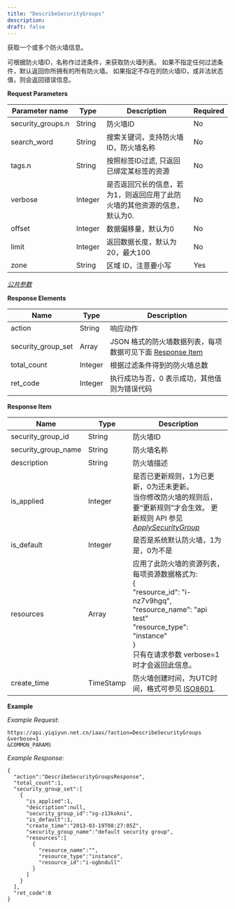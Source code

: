 ```yaml
---
title: "DescribeSecurityGroups"
description: 
draft: false
---
```




获取一个或多个防火墙信息。

可根据防火墙ID，名称作过滤条件，来获取防火墙列表。 如果不指定任何过滤条件，默认返回你所拥有的所有防火墙。 如果指定不存在的防火墙ID，或非法状态值，则会返回错误信息。

**Request Parameters**

| Parameter name | Type | Description | Required |
| --- | --- | --- | --- |
| security_groups.n | String | 防火墙ID | No |
| search_word | String | 搜索关键词，支持防火墙ID，防火墙名称 | No |
| tags.n | String | 按照标签ID过滤, 只返回已绑定某标签的资源 | No |
| verbose | Integer | 是否返回冗长的信息，若为1，则返回应用了此防火墙的其他资源的信息，默认为0. | No |
| offset | Integer | 数据偏移量，默认为0 | No |
| limit | Integer | 返回数据长度，默认为20，最大100 | No |
| zone | String | 区域 ID，注意要小写 | Yes |

[_公共参数_](../../../parameters/)

**Response Elements**

| Name | Type | Description |
| --- | --- | --- |
| action | String | 响应动作 |
| security_group_set | Array | JSON 格式的防火墙数据列表，每项数据可见下面 [Response Item](#response-item) |
| total_count | Integer | 根据过滤条件得到的防火墙总数 |
| ret_code | Integer | 执行成功与否，0 表示成功，其他值则为错误代码 |

**Response Item**

| Name | Type | Description |
| --- | --- | --- |
| security_group_id | String | 防火墙ID |
| security_group_name | String | 防火墙名称 |
| description | String | 防火墙描述 |
| is_applied | Integer | 是否已更新规则，1为已更新，0为还未更新。<br/>当你修改防火墙的规则后，要“更新规则”才会生效。 更新规则 API 参见 [_ApplySecurityGroup_](../apply_security_group/) |
| is_default | Integer | 是否是系统默认防火墙，1为是，0为不是 |
| resources | Array | 应用了此防火墙的资源列表，每项资源数据格式为:<br/>{<br/>  "resource_id": "i-nz7v9hgq",<br/>  "resource_name": "api test"<br/>  "resource_type": "instance"<br/>}<br/>只有在请求参数 verbose=1 时才会返回此信息。 |
| create_time | TimeStamp | 防火墙创建时间，为UTC时间，格式可参见 [ISO8601](http://www.w3.org/TR/NOTE-datetime). |

**Example**

_Example Request_:

```
https://api.yiqiyun.net.cn/iaas/?action=DescribeSecurityGroups
&verbose=1
&COMMON_PARAMS
```

_Example Response_:

```
{
  "action":"DescribeSecurityGroupsResponse",
  "total_count":1,
  "security_group_set":[
    {
      "is_applied":1,
      "description":null,
      "security_group_id":"sg-z13kokni",
      "is_default":1,
      "create_time":"2013-03-19T08:27:05Z",
      "security_group_name":"default security group",
      "resources":[
        {
          "resource_name":"",
          "resource_type":"instance",
          "resource_id":"i-ogbndull"
        }
      ]
    }
  ],
  "ret_code":0
}
```
